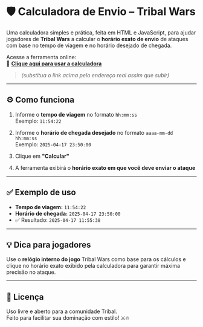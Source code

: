 # 🛡️ Calculadora de Envio – Tribal Wars

Uma calculadora simples e prática, feita em HTML e JavaScript, para ajudar jogadores de **Tribal Wars** a calcular o **horário exato de envio** de ataques com base no tempo de viagem e no horário desejado de chegada.

Acesse a ferramenta online:  
🔗 [**Clique aqui para usar a calculadora**](https://seusite.com/caminho/calculadora-tribal.html)  
> *(substitua o link acima pelo endereço real assim que subir)*

---

## ⚙️ Como funciona

1. Informe o **tempo de viagem** no formato `hh:mm:ss`  
   Exemplo: `11:54:22`

2. Informe o **horário de chegada desejado** no formato `aaaa-mm-dd hh:mm:ss`  
   Exemplo: `2025-04-17 23:50:00`

3. Clique em **"Calcular"**

4. A ferramenta exibirá o **horário exato em que você deve enviar o ataque**

---

## ✅ Exemplo de uso

- **Tempo de viagem:** `11:54:22`  
- **Horário de chegada:** `2025-04-17 23:50:00`  
- ✅ Resultado: `2025-04-17 11:55:38`

---

## 💡 Dica para jogadores

Use o **relógio interno do jogo** Tribal Wars como base para os cálculos e clique no horário exato exibido pela calculadora para garantir máxima precisão no ataque.

---

## 📄 Licença

Uso livre e aberto para a comunidade Tribal.  
Feito para facilitar sua dominação com estilo! ⚔️🔥
